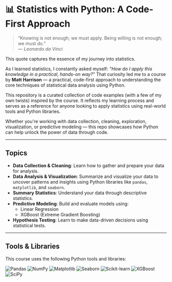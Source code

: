 # 📊 Statistics with Python: A Code-First Approach

> “Knowing is not enough; we must apply. Being willing is not enough; we must do.”  
> — *Leonardo da Vinci*

This quote captures the essence of my journey into statistics.

As I learned statistics, I constantly asked myself: *“How do I apply this knowledge in a practical, hands-on way?”* That curiosity led me to a course by **Matt Harrison** — a practical, code-first approach to understanding the core techniques of statistical data analysis using Python.

This repository is a curated collection of code examples (with a few of my own twists) inspired by the course. It reflects my learning process and serves as a reference for anyone looking to apply statistics using real-world tools and Python libraries.

Whether you're working with data collection, cleaning, exploration, visualization, or predictive modeling — this repo showcases how Python can help unlock the power of data through code.

---

## Topics

- **Data Collection & Cleaning**: Learn how to gather and prepare your data for analysis.
- **Data Analysis & Visualization**: Summarize and visualize your data to uncover patterns and insights using Python libraries like `pandas`, `matplotlib`, and `seaborn`.
- **Summary Statistics**: Understand your data through descriptive statistics.
- **Predictive Modeling**: Build and evaluate models using:
  - Linear Regression
  - XGBoost (Extreme Gradient Boosting)
- **Hypothesis Testing**: Learn to make data-driven decisions using statistical tests.

---

## Tools & Libraries

This course uses the following Python tools and libraries:

![Pandas](https://img.shields.io/badge/-Pandas-150458?logo=pandas&logoColor=white)
![NumPy](https://img.shields.io/badge/-NumPy-013243?logo=numpy&logoColor=white)
![Matplotlib](https://img.shields.io/badge/-Matplotlib-003366?logo=matplotlib&logoColor=white)
![Seaborn](https://img.shields.io/badge/-Seaborn-3E6D63?logo=seaborn&logoColor=white)
![Scikit-learn](https://img.shields.io/badge/-Scikit--learn-F7931E?logo=scikit-learn&logoColor=white)
![XGBoost](https://img.shields.io/badge/-XGBoost-3A76A8?logo=xgboost&logoColor=white)
![SciPy](https://img.shields.io/badge/-SciPy-8B4F9D?logo=scipy&logoColor=white)


